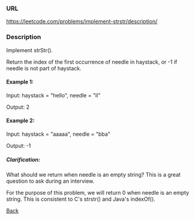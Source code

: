 ### URL

https://leetcode.com/problems/implement-strstr/description/

### Description

Implement strStr().

Return the index of the first occurrence of needle in haystack, or -1 if needle is not part of haystack.

#### Example 1:

Input: haystack = "hello", needle = "ll"

Output: 2

#### Example 2:

Input: haystack = "aaaaa", needle = "bba"

Output: -1

##### Clarification:

What should we return when needle is an empty string? This is a great question to ask during an interview.

For the purpose of this problem, we will return 0 when needle is an empty string. This is consistent to C's strstr() and Java's indexOf().


[Back](./readme.md)